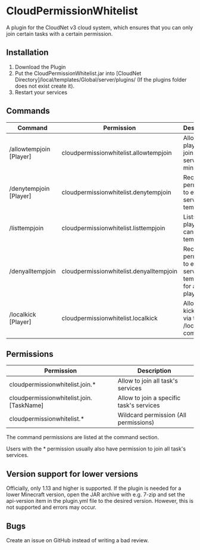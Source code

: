 # CloudPermissionWhitelist
A plugin for the CloudNet v3 cloud system, which ensures that you can only join certain tasks with a certain permission.
## Installation
1. Download the Plugin
2. Put the CloudPermissionWhitelist.jar into [CloudNet Directory]/local/templates/Global/server/plugins/ (If the plugins folder does not exist create it).
3. Restart your services
## Commands
| Command | Permission | Description |
|--|--|--|
| /allowtempjoin [Player] | cloudpermissionwhitelist.allowtempjoin | Allows a player to join the server for 5 minutes |
| /denytempjoin [Player] | cloudpermissionwhitelist.denytempjoin | Recalls the permission to enter the server temporarily |
| /listtempjoin | cloudpermissionwhitelist.listtempjoin | Lists all players that can join temporary |
| /denyalltempjoin | cloudpermissionwhitelist.denyalltempjoin | Recalls the permission to enter the server temorarily for all players |
| /localkick [Player] | cloudpermissionwhitelist.localkick | Allows to kick players via the /localkick command |

## Permissions
| Permission | Description |
|--|--|
| cloudpermissionwhitelist.join.* | Allow to join all task's services |
| cloudpermissionwhitelist.join.[TaskName] | Allow to join a specific task's services |
| cloudpermissionwhitelist.* | Wildcard permission (All permissions) |

The command permissions are listed at the command section.

Users with the * permission usually also have permission to join all task's services.
## Version support for lower versions
Officially, only 1.13 and higher is supported.
If the plugin is needed for a lower Minecraft version, open the JAR archive with e.g. 7-zip and set the api-version item in the plugin.yml file to the desired version. However, this is not supported and errors may occur.
## Bugs
Create an issue on GitHub instead of writing a bad review.
